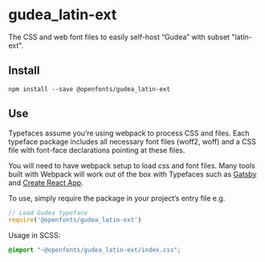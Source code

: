 
# gudea_latin-ext

The CSS and web font files to easily self-host “Gudea” with subset "latin-ext".

## Install

`npm install --save @openfonts/gudea_latin-ext`

## Use

Typefaces assume you’re using webpack to process CSS and files. Each typeface
package includes all necessary font files (woff2, woff) and a CSS file with
font-face declarations pointing at these files.

You will need to have webpack setup to load css and font files. Many tools built
with Webpack will work out of the box with Typefaces such as [Gatsby](https://github.com/gatsbyjs/gatsby)
and [Create React App](https://github.com/facebookincubator/create-react-app).

To use, simply require the package in your project’s entry file e.g.

```javascript
// Load Gudea typeface
require('@openfonts/gudea_latin-ext')
```

Usage in SCSS:
```scss
@import "~@openfonts/gudea_latin-ext/index.css";
```
